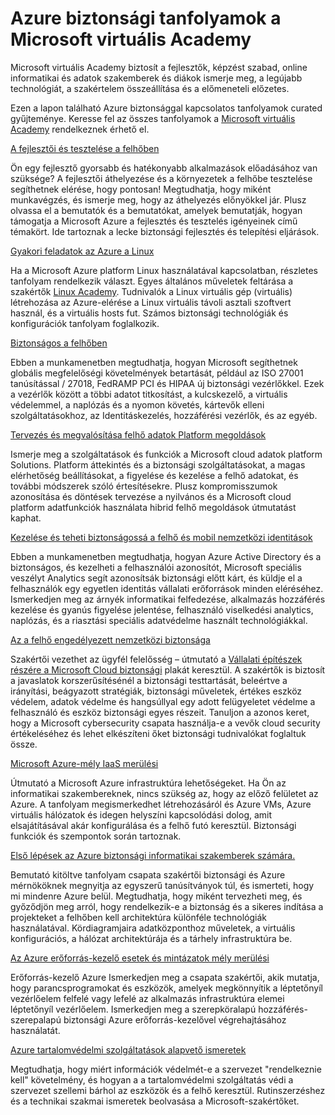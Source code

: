 <properties
   pageTitle="Azure biztonsági tanfolyamok a Microsoft virtuális Academy |} Microsoft Azure"
   description="Ebben a cikkben Azure biztonsági curated gyűjteménye kapcsolódó tanfolyamok a Microsoft virtuális Academy.  Microsoft virtuális Academy biztosít a fejlesztők, képzést szabad, online informatikai és adatok szakemberek és diákok ismerje meg, a legújabb technológiát, a szakértelem összeállítása és azok előmeneteli előzetes."
   services="security"
   documentationCenter="na"
   authors="TomShinder"
   manager="MBaldwin"
   editor="TomSh"/>

<tags
   ms.service="security"
   ms.devlang="na"
   ms.topic="article"
   ms.tgt_pltfrm="na"
   ms.workload="na"
   ms.date="08/09/2016"
   ms.author="terrylan"/>

# <a name="azure-security-courses-from-microsoft-virtual-academy"></a>Azure biztonsági tanfolyamok a Microsoft virtuális Academy

Microsoft virtuális Academy biztosít a fejlesztők, képzést szabad, online informatikai és adatok szakemberek és diákok ismerje meg, a legújabb technológiát, a szakértelem összeállítása és a előmeneteli előzetes.

Ezen a lapon található Azure biztonsággal kapcsolatos tanfolyamok curated gyűjteménye. Keresse fel az összes tanfolyamok a [Microsoft virtuális Academy](https://mva.microsoft.com/) rendelkeznek érhető el.

[A fejlesztői és tesztelése a felhőben](https://mva.microsoft.com/en-us/training-courses/devtest-in-the-cloud-16274?l=9aAijd7LC_2005190311)

Ön egy fejlesztő gyorsabb és hatékonyabb alkalmazások előadásához van szüksége? A fejlesztői áthelyezése és a környezetek a felhőbe tesztelése segíthetnek elérése, hogy pontosan! Megtudhatja, hogy miként munkavégzés, és ismerje meg, hogy az áthelyezés előnyökkel jár. Plusz olvassa el a bemutatók és a bemutatókat, amelyek bemutatják, hogyan támogatja a Microsoft Azure a fejlesztés és tesztelés igényeinek című témakört. Ide tartoznak a lecke biztonsági fejlesztés és telepítési eljárások.

[Gyakori feladatok az Azure a Linux](https://mva.microsoft.com/en-us/training-courses/common-tasks-for-linux-on-azure-16191?l=J0Hvb7qJC_1204668937)

Ha a Microsoft Azure platform Linux használatával kapcsolatban, részletes tanfolyam rendelkezik választ. Egyes általános műveletek feltárása a szakértők [Linux Academy](https://linuxacademy.com/). Tudnivalók a Linux virtuális gép (virtuális) létrehozása az Azure-elérése a Linux virtuális távoli asztali szoftvert használ, és a virtuális hosts fut. Számos biztonsági technológiák és konfigurációk tanfolyam foglalkozik.

[Biztonságos a felhőben](https://mva.microsoft.com/en-us/training-courses/secure-the-cloud-14037?l=lQIkkst0B_5300115881)

Ebben a munkamenetben megtudhatja, hogyan Microsoft segíthetnek globális megfelelőségi követelmények betartását, például az ISO 27001 tanúsítással / 27018, FedRAMP PCI és HIPAA új biztonsági vezérlőkkel. Ezek a vezérlők között a többi adatot titkosítást, a kulcskezelő, a virtuális védelemmel, a naplózás és a nyomon követés, kártevők elleni szolgáltatásokhoz, az Identitáskezelés, hozzáférési vezérlők, és az egyéb.

[Tervezés és megvalósítása felhő adatok Platform megoldások](https://mva.microsoft.com/en-us/training-courses/design-and-implement-cloud-data-platform-solutions-15711?l=jbCdW0j1B_3005244527)

Ismerje meg a szolgáltatások és funkciók a Microsoft cloud adatok platform Solutions. Platform áttekintés és a biztonsági szolgáltatásokat, a magas elérhetőség beállításokat, a figyelése és kezelése a felhő adatokat, és további módszerek szóló értesítésekre. Plusz kompromisszumok azonosítása és döntések tervezése a nyilvános és a Microsoft cloud platform adatfunkciók használata hibrid felhő megoldások útmutatást kaphat.

[Kezelése és teheti biztonságossá a felhő és mobil nemzetközi identitások](https://mva.microsoft.com/en-us/training-courses/manage-and-secure-identities-in-a-cloud-and-mobile-world-14013?l=GIJ2GcvrB_405192797)

Ebben a munkamenetben megtudhatja, hogyan Azure Active Directory és a biztonságos, és kezelheti a felhasználói azonosítót, Microsoft speciális veszélyt Analytics segít azonosítsák biztonsági előtt kárt, és küldje el a felhasználók egy egyetlen identitás vállalati erőforrások minden eléréséhez. Ismerkedjen meg az árnyék informatikai felfedezése, alkalmazás hozzáférés kezelése és gyanús figyelése jelentése, felhasználó viselkedési analytics, naplózás, és a riasztási speciális adatvédelme használt technológiákkal.

[Az a felhő engedélyezett nemzetközi biztonsága](https://mva.microsoft.com/en-us/training-courses/security-in-a-cloudenabled-world-12725?l=CfLHobAcB_3904300474)

Szakértői vezethet az ügyfél felelősség – útmutató a [Vállalati építészek részére a Microsoft Cloud biztonsági](http://www.microsoft.com/download/48121) plakát keresztül. A szakértők is biztosít a javaslatok korszerűsítésénél a biztonsági testtartását, beleértve a irányítási, beágyazott stratégiák, biztonsági műveletek, értékes eszköz védelem, adatok védelme és hangsúllyal egy adott felügyeletet védelme a felhasználó és eszköz biztonsági egyes részeit. Tanuljon a azonos keret, hogy a Microsoft cybersecurity csapata használja-e a vevők cloud security értékeléséhez és lehet elkészíteni őket biztonsági tudnivalókat foglaltuk össze.

[Microsoft Azure-mély IaaS merülési](https://mva.microsoft.com/en-us/training-courses/microsoft-azure-iaas-deep-dive-14339?l=PtppYVQgB_8300115888)

Útmutató a Microsoft Azure infrastruktúra lehetőségeket. Ha Ön az informatikai szakembereknek, nincs szükség az, hogy az előző felületet az Azure. A tanfolyam megismerkedhet létrehozásáról és Azure VMs, Azure virtuális hálózatok és idegen helyszíni kapcsolódási dolog, amit elsajátításával akár konfigurálása és a felhő futó keresztül. Biztonsági funkciók és szempontok során tartoznak.

[Első lépések az Azure biztonsági informatikai szakemberek számára.](https://mva.microsoft.com/training-courses/getting-started-with-azure-security-for-the-it-professional-11165?l=HfHzCXSAB_7404300474)

Bemutató kitöltve tanfolyam csapata szakértői biztonsági és Azure mérnököknek megnyitja az egyszerű tanúsítványok túl, és ismerteti, hogy mi mindenre Azure belül. Megtudhatja, hogy miként tervezheti meg, és győződjön meg arról, hogy rendelkezik-e a biztonság és a sikeres indítása a projekteket a felhőben kell architektúra különféle technológiák használatával. Kördiagramjaira adatközponthoz műveletek, a virtuális konfigurációs, a hálózat architektúrája és a tárhely infrastruktúra be.

[Az Azure erőforrás-kezelő esetek és mintázatok mély merülési](https://mva.microsoft.com/en-us/training-courses/deep-dive-into-azure-resource-manager-scenarios-and-patterns-13793?l=i1m06ZJYB_7001937557)

Erőforrás-kezelő Azure Ismerkedjen meg a csapata szakértői, akik mutatja, hogy parancsprogramokat és eszközök, amelyek megkönnyítik a léptetőnyíl vezérlőelem felfelé vagy lefelé az alkalmazás infrastruktúra elemei léptetőnyíl vezérlőelem. Ismerkedjen meg a szerepköralapú hozzáférés-szerepalapú biztonsági Azure erőforrás-kezelővel végrehajtásához használatát.

[Azure tartalomvédelmi szolgáltatások alapvető ismeretek](https://mva.microsoft.com/en-us/training-courses/azure-rights-management-services-core-skills-10500?l=QLoxMwuCB_1805094681)

Megtudhatja, hogy miért információk védelmét-e a szervezet "rendelkeznie kell" követelmény, és hogyan a a tartalomvédelmi szolgáltatás védi a szervezet szellemi bárhol az eszközök és a felhő keresztül. Rutinszerzéshez és a technikai szakmai ismeretek beolvasása a Microsoft-szakértőket.

